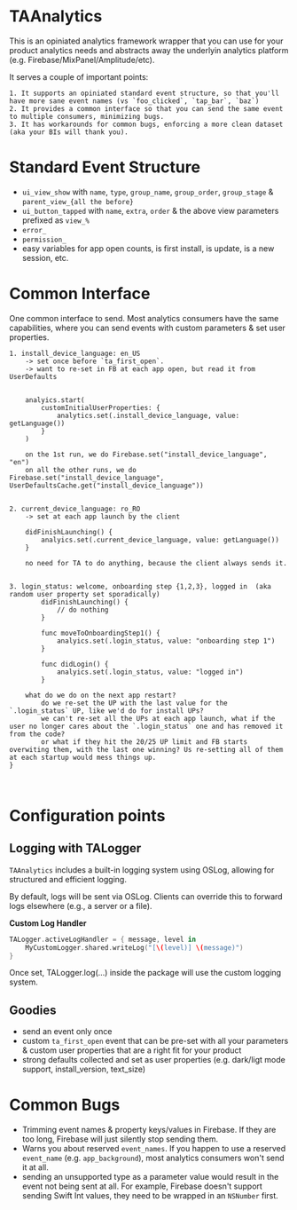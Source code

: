 # TAAnalytics

This is an opiniated analytics framework wrapper that you can use for your product analytics needs and abstracts away the underlyin analytics platform (e.g. Firebase/MixPanel/Amplitude/etc).

It serves a couple of important points:

    1. It supports an opiniated standard event structure, so that you'll have more sane event names (vs `foo_clicked`, `tap_bar`, `baz`)
    2. It provides a common interface so that you can send the same event to multiple consumers, minimizing bugs.
    3. It has workarounds for common bugs, enforcing a more clean dataset (aka your BIs will thank you).
 

# Standard Event Structure

- `ui_view_show` with `name`, `type`, `group_name`, `group_order`, `group_stage` & `parent_view_{all the before}`
- `ui_button_tapped` with `name`, `extra`, `order` & the above view parameters prefixed as `view_%`
- `error_`
- `permission_`
- easy variables for app open counts, is first install, is update, is a new session, etc.


# Common Interface

One common interface to send. Most analytics consumers have the same capabilities, where you can send events with custom parameters & set user properties.

```
1. install_device_language: en_US
    -> set once before `ta_first_open`.
    -> want to re-set in FB at each app open, but read it from UserDefaults


    analyics.start(
        customInitialUserProperties: {
            analytics.set(.install_device_language, value: getLanguage())
        }
    )

    on the 1st run, we do Firebase.set("install_device_language", "en")
    on all the other runs, we do Firebase.set("install_device_language", UserDefaultsCache.get("install_device_language"))

   
2. current_device_language: ro_RO
    -> set at each app launch by the client
    
    didFinishLaunching() {
        analyics.set(.current_device_language, value: getLanguage())
    }
    
    no need for TA to do anything, because the client always sends it.
    

3. login_status: welcome, onboarding step {1,2,3}, logged in  (aka random user property set sporadically)
        didFinishLaunching() {
            // do nothing
        }
        
        func moveToOnboardingStep1() {
            analyics.set(.login_status, value: "onboarding step 1")
        }
        
        func didLogin() {
            analyics.set(.login_status, value: "logged in")
        }    
    
    what do we do on the next app restart?
        do we re-set the UP with the last value for the `.login_status` UP, like we'd do for install UPs?
        we can't re-set all the UPs at each app launch, what if the user no longer cares about the `.login_status` one and has removed it from the code?
        or what if they hit the 20/25 UP limit and FB starts overwiting them, with the last one winning? Us re-setting all of them at each startup would mess things up.
}
    
    
```


# Configuration points

## Logging with TALogger

`TAAnalytics` includes a built-in logging system using OSLog, allowing for structured and efficient logging.

By default, logs will be sent via OSLog. Clients can override this to forward logs elsewhere (e.g., a server or a file).

**Custom Log Handler**

```swift
TALogger.activeLogHandler = { message, level in
    MyCustomLogger.shared.writeLog("[\(level)] \(message)")
}
```

Once set, TALogger.log(...) inside the package will use the custom logging system.

## Goodies

- send an event only once
- custom `ta_first_open` event that can be pre-set with all your parameters & custom user properties that are a right fit for your product
- strong defaults collected and set as user properties (e.g. dark/ligt mode support, install_version, text_size)


# Common Bugs

- Trimming event names & property keys/values in Firebase. If they are too long, Firebase will just silently stop sending them.
- Warns you about reserved `event_names`. If you happen to use a reserved `event_name` (e.g. `app_background`), most analytics consumers won't send it at all.
- sending an unsupported type as a parameter value would result in the event not being sent at all. For example, Firebase doesn't support sending Swift Int values, they need to be wrapped in an `NSNumber` first.



